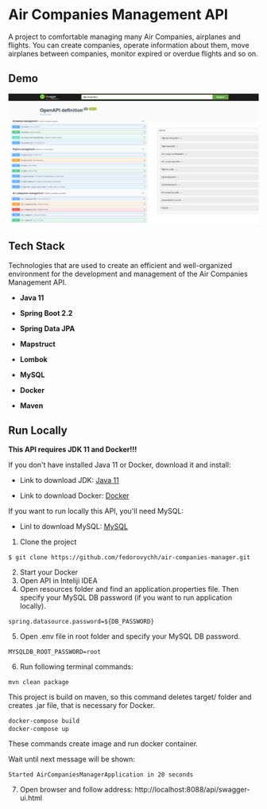 # Air Companies Management API

A project to comfortable managing many Air Companies, airplanes and flights.
You can create companies, operate information about them, move airplanes between companies, monitor expired or overdue flights and so on.

## Demo

![Demonstrating](images/swagger-ui.png)

## Tech Stack

Technologies that are used to create an efficient and well-organized environment for the development and management of the Air Companies Management API.

- **Java 11**

- **Spring Boot 2.2**

- **Spring Data JPA**

- **Mapstruct**

- **Lombok**

- **MySQL**

- **Docker**

- **Maven**

## Run Locally

**This API requires JDK 11 and Docker!!!**

If you don't have installed Java 11 or Docker, download it and install: 

- Link to download JDK: [Java 11](https://www.oracle.com/cis/java/technologies/javase/jdk11-archive-downloads.html)

- Link to download Docker: [Docker](https://docs.docker.com/desktop/install/windows-install/)

If you want to run locally this API, you'll need MySQL:

- Linl to download MySQL: [MySQL](https://dev.mysql.com/downloads/mysql/)

1. Clone the project

```
$ git clone https://github.com/fedorovychh/air-companies-manager.git
```
2. Start your Docker
3. Open API in Inteliji IDEA
4. Open resources folder and find an application.properties file. Then specify your MySQL DB password (if you want to run application locally).
```
spring.datasource.password=${DB_PASSWORD}
```

5. Open .env file in root folder and specify your MySQL DB password.

```
MYSQLDB_ROOT_PASSWORD=root
```

6. Run following terminal commands:
```
mvn clean package
```
This project is build on maven, so this command deletes target/ folder and creates .jar file, that is necessary for Docker.
```
docker-compose build
docker-compose up
```
These commands create image and run docker container.

Wait until next message will be shown:
```
Started AirCompaniesManagerApplication in 20 seconds
```

7. Open browser and follow address: http://localhost:8088/api/swagger-ui.html